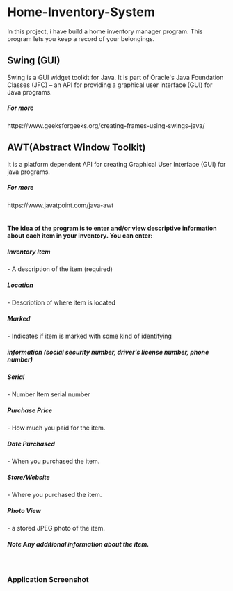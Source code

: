 # Home-Inventory-System

In this project, i have build a home inventory manager program. This program lets you keep a
record of your belongings.

<h2>Swing (GUI) </h2>
Swing is a GUI widget toolkit for Java. It is part of Oracle's Java Foundation Classes (JFC) – an API for providing a graphical user interface (GUI) for Java programs.
<h5>For more</h5> https://www.geeksforgeeks.org/creating-frames-using-swings-java/

 <h2> AWT(Abstract Window Toolkit) </h2>
It is a platform dependent API for creating Graphical User Interface (GUI) for java programs.
<h5>For more</h5>https://www.javatpoint.com/java-awt
</br>
</br>
<h4>The idea of the program is to enter and/or view descriptive information about each item in your
inventory. You can enter:</h4>

<h5>Inventory Item</h5> - A description of the item (required)</br>
<h5>Location</h5> - Description of where item is located</br>
<h5>Marked </h5>- Indicates if item is marked with some kind of identifying
<h5>information (social security number, driver’s license number,
phone number)</br>
<h5>Serial</h5> - Number Item serial number</br>
<h5>Purchase Price</h5> - How much you paid for the item.</br>
<h5>Date Purchased</h5> - When you purchased the item.</br>
<h5>Store/Website</h5>  - Where you purchased the item.</br>
<h5>Photo View</h5> - a stored JPEG photo of the item.</br>
<h5>Note Any additional information about the item.</h5></br>

<h3>Application Screenshot</h3>
<img></img>
